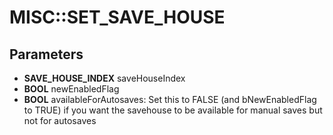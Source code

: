 # MISC::SET_SAVE_HOUSE

## Parameters
* **SAVE_HOUSE_INDEX** saveHouseIndex
* **BOOL** newEnabledFlag
* **BOOL** availableForAutosaves: Set this to FALSE (and bNewEnabledFlag to TRUE) if you want the savehouse to be available for manual saves but not for autosaves
